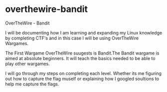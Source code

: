 # overthewire-bandit
OverTheWire - Bandit

I will be documenting how I am learning and expanding my Linux knowledge by completing CTF's and in this case I will be using OverTheWire Wargames. 

The First Wargame OverTheWire suugests is Bandit.The Bandit wargame is aimed at absolute beginners. It will teach the basics needed to be able to play other wargames.

I will go through my steps on completing each level. Whether its me figuring out how to capture the flag muself or explaining how I googled soultions to help me capture the flags. 
